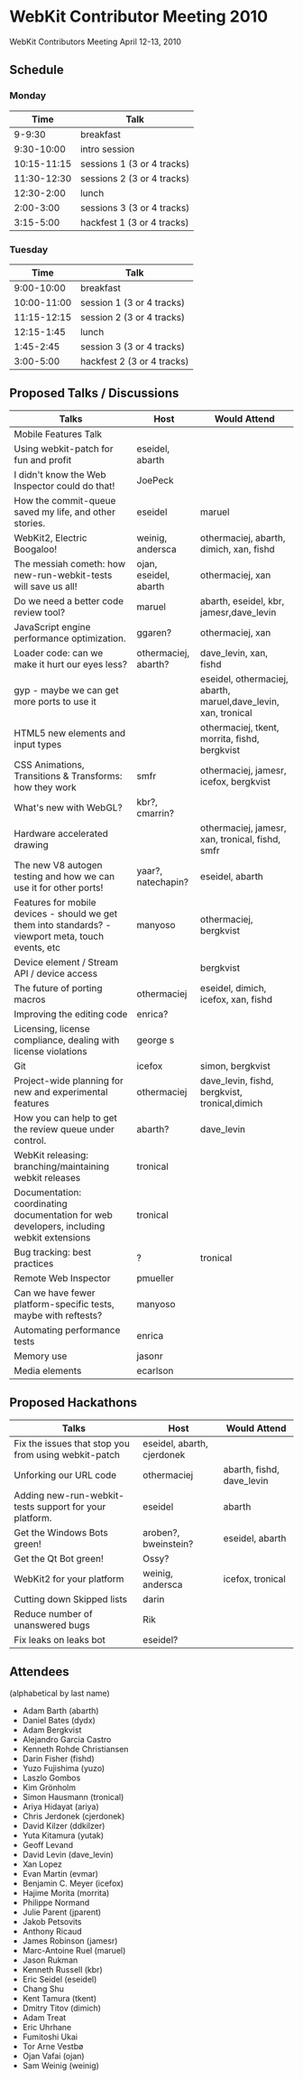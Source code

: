 # WebKit Contributor Meeting 2010

WebKit Contributors Meeting April 12-13, 2010

## Schedule

### Monday

| Time | Talk |
| ---- | ---- |
| 9-9:30 | breakfast |
| 9:30-10:00 | intro session |
| 10:15-11:15 | sessions 1 (3 or 4 tracks) |
| 11:30-12:30 | sessions 2 (3 or 4 tracks) |
| 12:30-2:00 | lunch |
| 2:00-3:00 | sessions 3 (3 or 4 tracks) |
| 3:15-5:00 | hackfest 1 (3 or 4 tracks) |

### Tuesday

| Time | Talk |
| ---- | ---- |
| 9:00-10:00 | breakfast |
| 10:00-11:00 | session 1 (3 or 4 tracks) |
| 11:15-12:15 | session 2 (3 or 4 tracks) |
| 12:15-1:45 | lunch |
| 1:45-2:45 | session 3 (3 or 4 tracks) |
| 3:00-5:00 | hackfest 2 (3 or 4 tracks) | 

## Proposed Talks / Discussions

| Talks |      Host       | Would Attend |
| ----- | --------------- | ------------ |
| Mobile Features Talk | | |
| Using webkit-patch for fun and profit | eseidel, abarth | |
| I didn't know the Web Inspector could do that! | JoePeck | |
| How the commit-queue saved my life, and other stories. | eseidel | maruel |
| WebKit2, Electric Boogaloo! | weinig, andersca | othermaciej, abarth, dimich, xan, fishd |
| The messiah cometh: how new-run-webkit-tests will save us all! | ojan, eseidel, abarth | othermaciej, xan |
| Do we need a better code review tool? | maruel | abarth, eseidel, kbr, jamesr,dave_levin |
| JavaScript engine performance optimization. | ggaren? | othermaciej, xan |
| Loader code: can we make it hurt our eyes less? | othermaciej, abarth? | dave_levin, xan, fishd |
| gyp - maybe we can get more ports to use it | | eseidel, othermaciej, abarth, maruel,dave_levin, xan, tronical |
| HTML5 new elements and input types | | othermaciej, tkent, morrita, fishd, bergkvist |
| CSS Animations, Transitions & Transforms: how they work | smfr | othermaciej, jamesr, icefox, bergkvist |
| What's new with WebGL? | kbr?, cmarrin? |
| Hardware accelerated drawing | | othermaciej, jamesr, xan, tronical, fishd, smfr |
| The new V8 autogen testing and how we can use it for other ports! | yaar?, natechapin? | eseidel, abarth |
| Features for mobile devices - should we get them into standards? - viewport meta, touch events, etc | manyoso | othermaciej, bergkvist |
| Device element / Stream API / device access | | bergkvist |
| The future of porting macros | othermaciej  | eseidel, dimich, icefox, xan, fishd |
| Improving the editing code | enrica? | | eseidel, morrita |
| Licensing, license compliance, dealing with license violations | george s | |
| Git | icefox | simon, bergkvist |
| Project-wide planning for new and experimental features | othermaciej | dave_levin, fishd, bergkvist, tronical,dimich |
| How you can help to get the review queue under control. | abarth? | dave_levin |
| WebKit releasing: branching/maintaining webkit releases | tronical | |
| Documentation: coordinating documentation for web developers, including webkit extensions | tronical | |
| Bug tracking: best practices | ? | tronical |
| Remote Web Inspector | pmueller | |
| Can we have fewer platform-specific tests, maybe with reftests? | manyoso | |
| Automating performance tests | enrica | |
| Memory use | jasonr | |
| Media elements | ecarlson | |

## Proposed Hackathons

| Talks |      Host       | Would Attend |
| ----- | --------------- | ------------ |
| Fix the issues that stop you from using webkit-patch | eseidel, abarth, cjerdonek | |
| Unforking our URL code | othermaciej | abarth, fishd, dave_levin |
| Adding new-run-webkit-tests support for your platform. | eseidel | abarth |
| Get the Windows Bots green! | aroben?, bweinstein? | eseidel, abarth |
| Get the Qt Bot green! | Ossy? | |
| WebKit2 for your platform | weinig, andersca | icefox, tronical |
| Cutting down Skipped lists | darin | |
| Reduce number of unanswered bugs | Rik | |
| Fix leaks on leaks bot | eseidel? | |

## Attendees

(alphabetical by last name)

* Adam Barth (abarth)
* Daniel Bates (dydx)
* Adam Bergkvist
* Alejandro Garcia Castro
* Kenneth Rohde Christiansen
* Darin Fisher (fishd)
* Yuzo Fujishima (yuzo)
* Laszlo Gombos
* Kim Grönholm
* Simon Hausmann (tronical)
* Ariya Hidayat (ariya)
* Chris Jerdonek (cjerdonek)
* David Kilzer (ddkilzer)
* Yuta Kitamura (yutak)
* Geoff Levand
* David Levin (dave_levin)
* Xan Lopez
* Evan Martin (evmar)
* Benjamin C. Meyer (icefox)
* Hajime Morita (morrita)
* Philippe Normand
* Julie Parent (jparent)
* Jakob Petsovits
* Anthony Ricaud
* James Robinson (jamesr)
* Marc-Antoine Ruel (maruel)
* Jason Rukman
* Kenneth Russell (kbr)
* Eric Seidel (eseidel)
* Chang Shu
* Kent Tamura (tkent)
* Dmitry Titov (dimich)
* Adam Treat
* Eric Uhrhane
* Fumitoshi Ukai
* Tor Arne Vestbø
* Ojan Vafai (ojan)
* Sam Weinig (weinig)
